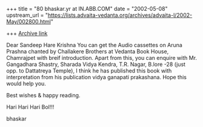 +++
title = "80 bhaskar.yr at IN.ABB.COM"
date = "2002-05-08"
upstream_url = "https://lists.advaita-vedanta.org/archives/advaita-l/2002-May/002800.html"

+++
[Archive link](https://lists.advaita-vedanta.org/archives/advaita-l/2002-May/002800.html)

Dear Sandeep
Hare Krishna
You can get the Audio cassettes on Aruna Prashna chanted by Challakere
Brothers at Vedanta Book House, Chamrajpet with breif introduction.  Apart
from this, you can enquire with Mr. Gangadhara Shastry,  Sharada Vidya
Kendra, T.R. Nagar, B.lore -28 (just opp. to Dattatreya Temple), I think he
has published this book with interpretation from his publication vidya
ganapati prakashana.  Hope this would help you.

Best wishes & happy reading.

Hari Hari Hari Bol!!!

bhaskar

